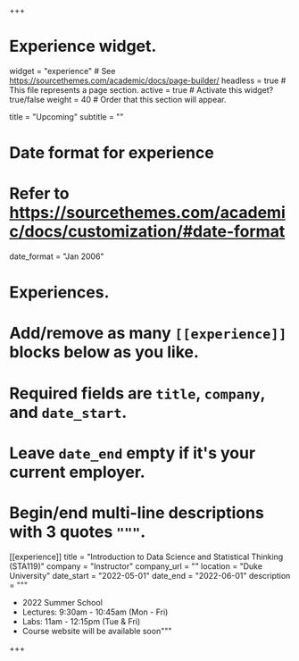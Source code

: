 +++
# Experience widget.
widget = "experience"  # See https://sourcethemes.com/academic/docs/page-builder/
headless = true  # This file represents a page section.
active = true  # Activate this widget? true/false
weight = 40  # Order that this section will appear.

title = "Upcoming"
subtitle = ""

# Date format for experience
#   Refer to https://sourcethemes.com/academic/docs/customization/#date-format
date_format = "Jan 2006"

# Experiences.
#   Add/remove as many `[[experience]]` blocks below as you like.
#   Required fields are `title`, `company`, and `date_start`.
#   Leave `date_end` empty if it's your current employer.
#   Begin/end multi-line descriptions with 3 quotes `"""`.

[[experience]]
  title = "Introduction to Data Science and Statistical Thinking (STA119)"
  company = "Instructor"
  company_url = ""
  location = "Duke University"
  date_start = "2022-05-01"
  date_end = "2022-06-01"
  description = """
  * 2022 Summer School
  * Lectures: 9:30am - 10:45am (Mon - Fri)
  * Labs: 11am - 12:15pm (Tue & Fri)
  * Course website will be available soon"""
 
+++
